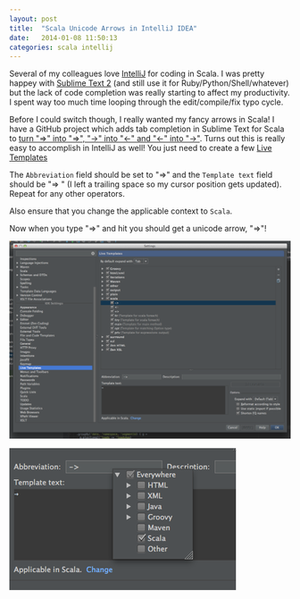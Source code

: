 ```yaml
---
layout: post
title:  "Scala Unicode Arrows in IntelliJ IDEA"
date:   2014-01-08 11:50:13
categories: scala intellij
---
```


Several of my colleagues love [IntelliJ](http://www.jetbrains.com/idea/) for coding in Scala.  I was pretty happey with [Sublime Text 2](http://www.sublimetext.com) (and still use it for Ruby/Python/Shell/whatever) but the lack of code completion was really starting to affect my productivity.  I spent way too much time looping through the edit/compile/fix typo cycle.

Before I could switch though, I really wanted my fancy arrows in Scala!  I have a GitHub project which adds tab completion in Sublime Text for Scala to [turn "=>" into "⇒", "->" into "←" and "<-" into "→"](https://github.com/themodernlife/SublimeScalaArrows).  Turns out this is really easy to accomplish in IntelliJ as well!  You just need to create a few [Live Templates](http://www.jetbrains.com/idea/webhelp/live-templates.html)

The `Abbreviation` field should be set to "=>" and the `Template text` field should be "⇒ " (I left a trailing space so my cursor position gets updated).  Repeat for any other operators.  

Also ensure that you change the applicable context to `Scala`.

Now when you type "=>" and hit <TAB> you should get a unicode arrow, "⇒"!

![Adding a live template for Scala Unicode arrows](/images/live-templates.png)

![Applicable in Scala](/images/applicable-in-scala.png)